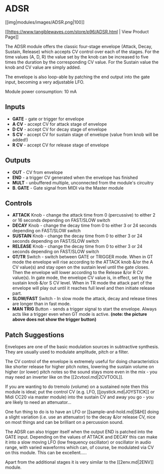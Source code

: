 # ADSR

[[img|modules/images/ADSR.png|100]]

[[https://www.tangiblewaves.com/store/p96/ADSR.html | View Product Page]]

The ADSR module offers the classic four-stage envelope (Attack, Decay, Sustain, Release) which accepts CV control over each of the stages. For the time values (A, D, R) the value set by the knob can be increased to five times the duration by the corresponding CV value. For the Sustain value the knob and CV value are simply added.

The envelope is also loop-able by patching the end output into the gate input, becoming a very adjustable LFO.

Module power consumption: 10 mA

## Inputs
* **GATE** - gate or trigger for envelope
* **A CV** - accept CV for attack stage of envelope 
* **D CV** - accept CV for decay stage of envelope 
* **S CV** - accept CV for sustain stage of envelope (value from knob will be added!) 
* **R CV** - accept CV for release stage of envelope

## Outputs
* **OUT** - CV from envelope 
* **END** - a trigger CV generated when the envelope has finished 
* **MULT** - unbuffered multiple, unconnected from the module's circuitry 
* **B. GATE** - Gate signal from MIDI via the Master module

## Controls
* **ATTACK** Knob - change the attack time from 0 (percussive) to either 2 or 16 seconds depending on FAST/SLOW switch 
* **DECAY** Knob - change the decay time from 0 to either 3 or 24 seconds depending on FAST/SLOW switch 
* **SUSTAIN** Knob - change the decay time from 0 to either 3 or 24 seconds depending on FAST/SLOW switch 
* **RELEASE** Knob - change the decay time from 0 to either 3 or 24 seconds depending on FAST/SLOW switch 
* **GT/TR** Switch - switch between GATE or TRIGGER mode. When in GT mode the envelope will rise according to the ATTACK knob &/or the A CV value(s) and stay open on the sustain level until the gate closes. Then the envelope will lower according to the Release &/or R CV value(s). In gate mode, the envelope CV value is, in effect, set by the sustain knob &/or S CV level. When in TR mode the attack part of the envelope will play out until it reaches full level and then initiate release part.  
* **SLOW/FAST** Switch - In slow mode the attack, decay and release times are longer than in fast mode.
* **MAN TRIG** Button - sends a trigger signal to start the envelope. Always acts like a trigger even when GT mode is active. **(note: the picture above does not show the trigger button)**

## Patch Suggestions

Envelopes are one of the basic modulation sources in subtractive synthesis. They are usually used to modulate amplitude, pitch or a filter. 

The CV control of the envelope is extremely useful for doing characteristics like shorter release for higher pitch notes, lowering the sustain volume on higher (or lower) pitch notes so the sound stays more even in the mix - you may need an inverter like on the [[2cvtool.md|2CVTOOL]].

If you are wanting to do tremolo (volume) on a sustained note then this module is ideal; put the control CV (e.g. LFO, [[joystick.md|JOYSTICK]] or Midi CC20 via master module) into the sustain CV and away you go - you are likely to need an attenuator...

One fun thing to do is to have an LFO or [[sample-and-hold.md|S&H]] doing a slight variation (i.e. use an attenuator) to the decay &/or release CV, nice on most things and can be brilliant on a percussion sound.

The ADSR can also trigger itself when the output END is patched into the GATE input. Depending on the values of ATTACK and DECAY this can make it into a slow moving LFO (low frequency oscillator) or oscillator in audio range, with varied waveforms which can, of course, be modulated via CV on this module. This can be excellent.....

Apart from the additional stages it is very similar to the [[2env.md|2ENV]] module.
